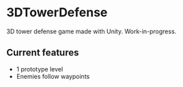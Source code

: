 # 3DTowerDefense
 3D tower defense game made with Unity. Work-in-progress.

## Current features
- 1 prototype level
- Enemies follow waypoints
